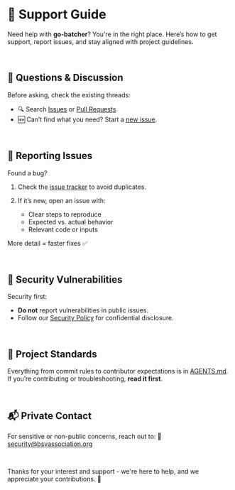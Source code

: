 # 🛟 Support Guide

Need help with **go-batcher**? You're in the right place. Here’s how to get support, report issues, and stay aligned with project guidelines.

<br/>

## 💬 Questions & Discussion

Before asking, check the existing threads:

* 🔍 Search [Issues](https://github.com/bsv-blockchain/go-batcher/issues) or [Pull Requests](https://github.com/bsv-blockchain/go-batcher/pulls?q=is%3Apr+is%3Aopen+is%3Aclosed)
* 🆕 Can’t find what you need? Start a [new issue](https://github.com/bsv-blockchain/go-batcher/issues/new?template=question.yml).

<br/>

## 🐞 Reporting Issues

Found a bug?

1. Check the [issue tracker](https://github.com/bsv-blockchain/go-batcher/issues) to avoid duplicates.
2. If it’s new, open an issue with:

	* Clear steps to reproduce
	* Expected vs. actual behavior
	* Relevant code or inputs

More detail = faster fixes ✅

<br/>

## 🔐 Security Vulnerabilities

Security first:

* **Do not** report vulnerabilities in public issues.
* Follow our [Security Policy](SECURITY.md) for confidential disclosure.

<br/>

## 🧭 Project Standards

Everything from commit rules to contributor expectations is in [AGENTS.md](./AGENTS.md). If you’re contributing or troubleshooting, **read it first**.

<br/>

## 📬 Private Contact

For sensitive or non-public concerns, reach out to:
📧 [security@bsvassociation.org](mailto:security@bsvassociation.org)

<br/>

Thanks for your interest and support - we're here to help, and we appreciate your contributions. 🚀
